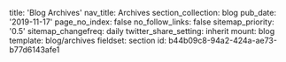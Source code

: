 title: 'Blog Archives'
nav_title: Archives
section_collection: blog
pub_date: '2019-11-17'
page_no_index: false
no_follow_links: false
sitemap_priority: '0.5'
sitemap_changefreq: daily
twitter_share_setting: inherit
mount: blog
template: blog/archives
fieldset: section
id: b44b09c8-94a2-424a-ae73-b77d6143afe1
